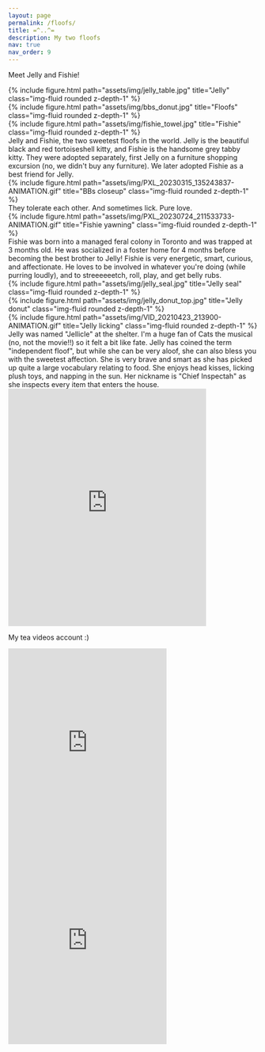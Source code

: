 ```yaml
---
layout: page
permalink: /floofs/
title: =^..^=
description: My two floofs
nav: true
nav_order: 9
---
```


Meet Jelly and Fishie!

<div class="row">
    <div class="col-sm mt-3 mt-md-0">
        {% include figure.html path="assets/img/jelly_table.jpg" title="Jelly" class="img-fluid rounded z-depth-1" %}
    </div>
    <div class="col-sm mt-3 mt-md-0">
        {% include figure.html path="assets/img/bbs_donut.jpg" title="Floofs" class="img-fluid rounded z-depth-1" %}
    </div>
    <div class="col-sm mt-3 mt-md-0">
        {% include figure.html path="assets/img/fishie_towel.jpg" title="Fishie" class="img-fluid rounded z-depth-1" %}
    </div>
</div>
<div class="caption">
    Jelly and Fishie, the two sweetest floofs in the world. Jelly is the beautiful black and red tortoiseshell kitty, and Fishie is the handsome grey tabby kitty. They were adopted separately, first Jelly on a furniture shopping excursion (no, we didn't buy any furniture). We later adopted Fishie as a best friend for Jelly.
</div>
<div class="row">
    <div class="col-sm mt-3 mt-md-0">
        {% include figure.html path="assets/img/PXL_20230315_135243837-ANIMATION.gif" title="BBs closeup" class="img-fluid rounded z-depth-1" %}
    </div>
</div>
<div class="caption">
    They tolerate each other. And sometimes lick. Pure love.
</div>
<div class="row">
    <div class="col-sm mt-3 mt-md-0">
        {% include figure.html path="assets/img/PXL_20230724_211533733-ANIMATION.gif" title="Fishie yawning" class="img-fluid rounded z-depth-1" %}
    </div>
</div>
<div class="caption">
    Fishie was born into a managed feral colony in Toronto and was trapped at 3 months old. He was socialized in a foster home for 4 months before becoming the best brother to Jelly! Fishie is very energetic, smart, curious, and affectionate. He loves to be involved in whatever you're doing (while purring loudly), and to streeeeeetch, roll, play, and get belly rubs. 
</div>
<div class="row">
    <div class="col-sm mt-3 mt-md-0">
        {% include figure.html path="assets/img/jelly_seal.jpg" title="Jelly seal" class="img-fluid rounded z-depth-1" %}
    </div>
    <div class="col-sm mt-3 mt-md-0">
        {% include figure.html path="assets/img/jelly_donut_top.jpg" title="Jelly donut" class="img-fluid rounded z-depth-1" %}
    </div>
    <div class="col-sm mt-3 mt-md-0">
        {% include figure.html path="assets/img/VID_20210423_213900-ANIMATION.gif" title="Jelly licking" class="img-fluid rounded z-depth-1" %}
    </div>
</div>
<div class="caption">
    Jelly was named "Jellicle" at the shelter. I'm a huge fan of Cats the musical (no, not the movie!!) so it felt a bit like fate. Jelly has coined the term "independent floof", but while she can be very aloof, she can also bless you with the sweetest affection. She is very brave and smart as she has picked up quite a large vocabulary relating to food. She enjoys head kisses, licking plush toys, and napping in the sun. Her nickname is "Chief Inspectah" as she inspects every item that enters the house.
</div>
<div class="row">
    <div class="col-sm mt-3 mt-md-0">
        <iframe src="https://www.instagram.com/p/C80BIGkhZFx/embed" width="400" height="480" frameborder="0" scrolling="no" allowtransparency="true"></iframe>
    </div>
</div>
<div class="container mt-4">
  <!-- Short description -->
  <div class="row mb-3">
    <div class="col-12 text-center">
      <p>My tea videos account :)</p>
    </div>
  </div>

  <!-- Instagram embeds side-by-side -->
  <div class="row justify-content-center">
    <div class="col-12 col-md-6 mb-3 mb-md-0 d-flex justify-content-center">
      <div style="max-width: 320px; width: 100%;">
        <iframe src="https://www.instagram.com/p/C80BIGkhZFx/embed" width="100%" height="400" frameborder="0" scrolling="no" allowtransparency="true"></iframe>
      </div>
    </div>
    <div class="col-12 col-md-6 d-flex justify-content-center">
      <div style="max-width: 320px; width: 100%;">
        <iframe src="https://www.instagram.com/p/DJfAKLTSbAK/embed" width="100%" height="400" frameborder="0" scrolling="no" allowtransparency="true"></iframe>
      </div>
    </div>
  </div>
</div>

